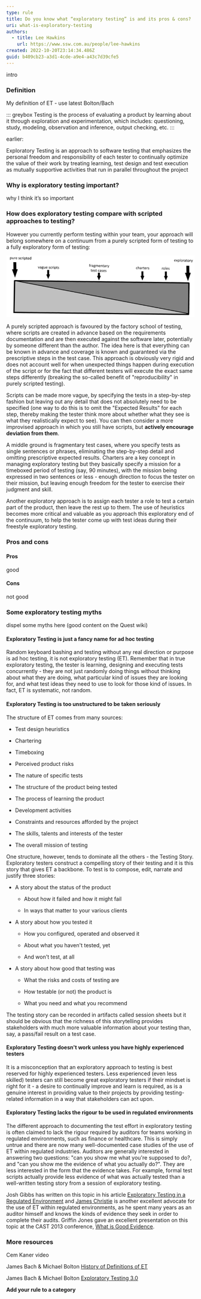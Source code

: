 ```yaml
---
type: rule
title: Do you know what “exploratory testing” is and its pros & cons?
uri: what-is-exploratory-testing
authors:
  - title: Lee Hawkins
    url: https://www.ssw.com.au/people/lee-hawkins
created: 2022-10-20T23:14:34.486Z
guid: b409cb23-a3d1-4cde-a9e4-a43c7d39cfe5
---
```

intro

<!--endintro-->

### Definition

My definition of ET - use latest Bolton/Bach

::: greybox
Testing is the process of evaluating a product by learning about it through exploration and experimentation, which includes: questioning, study, modeling, observation and inference, output checking, etc.
:::

earlier: 

Exploratory Testing is an approach to software testing that emphasizes the personal freedom and responsibility of each tester to continually optimize the value of their work by treating learning, test design and test execution as mutually supportive activities that run in parallel throughout the project

### Why is exploratory testing important?

why I think it’s so important

### How does exploratory testing compare with scripted approaches to testing?

However you currently perform testing within your team, your approach will belong somewhere on a continuum from a purely scripted form of testing to a fully exploratory form of testing:

![Figure: The continuum from pure scripted to full exploratory testing](continuum.jpg)

A purely scripted approach is favoured by the factory school of testing, where scripts are created in advance based on the requirements documentation and are then executed against the software later, potentially by someone different than the author. The idea here is that everything can be known in advance and coverage is known and guaranteed via the prescriptive steps in the test case. This approach is obviously very rigid and does not account well for when unexpected things happen during execution of the script or for the fact that different testers will execute the exact same steps differently (breaking the so-called benefit of "reproducibility" in purely scripted testing).

Scripts can be made more vague, by specifying the tests in a step-by-step fashion but leaving out any detail that does not absolutely need to be specified (one way to do this is to omit the "Expected Results" for each step, thereby making the tester think more about whether what they see is what they realistically expect to see). You can then consider a more improvised approach in which you still have scripts, but **actively encourage deviation from them**.

A middle ground is fragmentary test cases, where you specify tests as single sentences or phrases, eliminating the step-by-step detail and omitting prescriptive expected results. Charters are a key concept in managing exploratory testing but they basically specify a mission for a timeboxed period of testing (say, 90 minutes), with the mission being expressed in two sentences or less - enough direction to focus the tester on their mission, but leaving enough freedom for the tester to exercise their judgment and skill.

Another exploratory approach is to assign each tester a role to test a certain part of the product, then leave the rest up to them. The use of heuristics becomes more critical and valuable as you approach this exploratory end of the continuum, to help the tester come up with test ideas during their freestyle exploratory testing.

### Pros and cons

#### Pros

good

#### Cons

not good

### Some exploratory testing myths

dispel some myths here (good content on the Quest wiki)

#### Exploratory Testing is just a fancy name for ad hoc testing
Random keyboard bashing and testing without any real direction or purpose is ad hoc testing, it is not exploratory testing (ET). Remember that in true exploratory testing, the tester is learning, designing and executing tests concurrently - they are not just randomly doing things without thinking about what they are doing, what particular kind of issues they are looking for, and what test ideas they need to use to look for those kind of issues. In fact, ET is systematic, not random.

#### Exploratory Testing is too unstructured to be taken seriously
The structure of ET comes from many sources:


* Test design heuristics

* Chartering

* Timeboxing

* Perceived product risks

* The nature of specific tests

* The structure of the product being tested

* The process of learning the product

* Development activities

* Constraints and resources afforded by the project

* The skills, talents and interests of the tester

* The overall mission of testing


One structure, however, tends to dominate all the others - the Testing Story. Exploratory testers construct a compelling story of their testing and it is this story that gives ET a backbone. To test is to compose, edit, narrate and justify three stories:



* A story about the status of the product


  * About how it failed and how it might fail

  * In ways that matter to your various clients

* A story about how you tested it

  * How you configured, operated and observed it

  * About what you haven't tested, yet

  * And won't test, at all

* A story about how good that testing was

  * What the risks and costs of testing are

  * How testable (or not) the product is

  * What you need and what you recommend


The testing story can be recorded in artifacts called session sheets but it should be obvious that the richness of this storytelling provides stakeholders with much more valuable information about your testing than, say, a pass/fail result on a test case.

#### Exploratory Testing doesn't work unless you have highly experienced testers
It is a misconception that an exploratory approach to testing is best reserved for highly experienced testers. Less experienced (even less skilled) testers can still become great exploratory testers if their mindset is right for it - a desire to continually improve and learn is required, as is a genuine interest in providing value to their projects by providing testing-related information in a way that stakeholders can act upon.



#### Exploratory Testing lacks the rigour to be used in regulated environments
The different approach to documenting the test effort in exploratory testing is often claimed to lack the rigour required by auditors for teams working in regulated environments, such as finance or healthcare. This is simply untrue and there are now many well-documented case studies of the use of ET within regulated industries. Auditors are generally interested in answering two questions: "can you show me what you're supposed to do?, and "can you show me the evidence of what you actually do?". They are less interested in the form that the evidence takes. For example, formal test scripts actually provide less evidence of what was actually tested than a well-written testing story from a session of exploratory testing.

Josh Gibbs has written on this topic in his article [Exploratory Testing in a Regulated Environment](http://www.stickyminds.com/article/exploratory-testing-regulated-environment) and [James Christie]() is another excellent advocate for the use of ET within regulated environments, as he spent many years as an auditor himself and knows the kinds of evidence they seek in order to complete their audits. Griffin Jones gave an excellent presentation on this topic at the CAST 2013 conference, [What is Good Evidence](https://www.youtube.com/watch?v=i8he7Rejn5s).

### More resources

Cem Kaner video

James Bach & Michael Bolton [History of Definitions of ET](https://www.satisfice.com/blog/archives/1504)

James Bach & Michael Bolton [Exploratory Testing 3.0](https://www.satisfice.com/blog/archives/1509)

**Add your rule to a category**